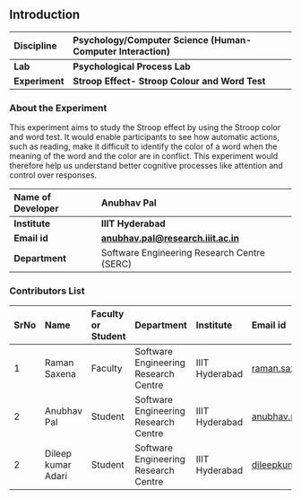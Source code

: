 ## Introduction


<b>Discipline | <b>Psychology/Computer Science (Human-Computer Interaction)
:--|:--|
<b> Lab | <b> Psychological Process Lab
<b> Experiment|     <b> Stroop Effect- Stroop Colour and Word Test

### About the Experiment 
This experiment aims to study the Stroop effect by using the Stroop color and word test. It would enable participants to see how automatic actions, such as reading, make it difficult to identify the color of a word when the meaning of the word and the color are in conflict. This experiment would therefore help us understand better cognitive processes like attention and control over responses.

<b>Name of Developer | <b> Anubhav Pal 
:--|:--|
<b> Institute | <b>  IIIT Hyderabad
<b> Email id|     <b>  anubhav.pal@research.iiit.ac.in
<b> Department |  Software Engineering Research Centre (SERC)

### Contributors List

SrNo | Name | Faculty or Student | Department| Institute | Email id
:--|:--|:--|:--|:--|:--|
1 | Raman Saxena | Faculty | Software Engineering Research Centre | IIIT Hyderabad | raman.saxena@iiit.ac.in
2 | Anubhav Pal | Student | Software Engineering Research Centre | IIIT Hyderabad | anubhav.pal@research.iiit.ac.in
2 | Dileep kumar Adari | Student | Software Engineering Research Centre | IIIT Hyderabad | dileepkumar.adari@students.iiit.ac.in

